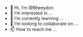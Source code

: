 - 👋 Hi, I’m @Bheeydon
- 👀 I’m interested in ...
- 🌱 I’m currently learning ...
- 💞️ I’m looking to collaborate on ...
- 📫 How to reach me ...

<!---
Bheeydon/Bheeydon is a ✨ special ✨ repository because its `README.md` (this file) appears on your GitHub profile.
You can click the Preview link to take a look at your changes.
--->
